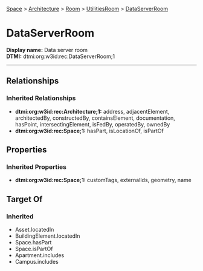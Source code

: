 [Space](../../../Space.md) > [Architecture](../../Architecture.md) > [Room](../Room.md) > [UtilitiesRoom](UtilitiesRoom.md) > [DataServerRoom](.)
# DataServerRoom

**Display name:** Data server room<br />
**DTMI:** dtmi:org:w3id:rec:DataServerRoom;1

---
## Relationships
### Inherited Relationships
* **dtmi:org:w3id:rec:Architecture;1:** address, adjacentElement, architectedBy, constructedBy, containsElement, documentation, hasPoint, intersectingElement, isFedBy, operatedBy, ownedBy
* **dtmi:org:w3id:rec:Space;1:** hasPart, isLocationOf, isPartOf
## Properties
### Inherited Properties
* **dtmi:org:w3id:rec:Space;1:** customTags, externalIds, geometry, name
## Target Of
### Inherited
* Asset.locatedIn
* BuildingElement.locatedIn
* Space.hasPart
* Space.isPartOf
* Apartment.includes
* Campus.includes
